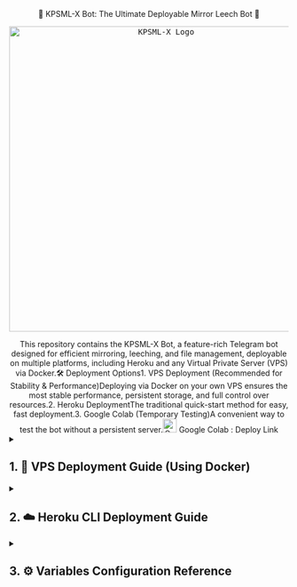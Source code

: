 <div align=center>🚀 KPSML-X Bot: The Ultimate Deployable Mirror Leech Bot 🚀<p><a href="https://github.com/Tamilupdates/KPSML-X"><kbd><img src="https://graph.org/file/879239eb830dd6c00b07e.jpg" width="550" alt="KPSML-X Logo"></kbd></a></p>This repository contains the KPSML-X Bot, a feature-rich Telegram bot designed for efficient mirroring, leeching, and file management, deployable on multiple platforms, including Heroku and any Virtual Private Server (VPS) via Docker.🛠️ Deployment Options1. VPS Deployment (Recommended for Stability & Performance)Deploying via Docker on your own VPS ensures the most stable performance, persistent storage, and full control over resources.2. Heroku DeploymentThe traditional quick-start method for easy, fast deployment.3. Google Colab (Temporary Testing)A convenient way to test the bot without a persistent server.<img src="https://graph.org/file/504ba776ef0724a4ae85b.png" width="25" alt="Google Colab Logo"> Google Colab : Deploy Link</div><details><summary><h2>1. 🐳 VPS Deployment Guide (Using Docker)</h2></summary>This guide provides the robust, Docker-based method for self-hosting on any Linux VPS (Ubuntu/Debian recommended).PrerequisitesA running VPS with root access.Git and Docker Engine installed on the VPS.Step-by-Step InstructionsPhase 1: Setup and ConfigurationSSH into your VPS and Clone the Repository:# Install Git and Docker dependencies (if not already installed)
sudo apt update && sudo apt install git curl -y

# Clone the bot repository
git clone [https://github.com/Tamilupdates/KPSML-X](https://github.com/Tamilupdates/KPSML-X)
cd KPSML-X

Create and Configure config.env:The file config.env holds all your bot's essential variables. Ensure there are NO spaces around the = sign (i.e., use KEY=VALUE, not KEY = VALUE).# Copy sample file to create config.env
cp config_sample.env config.env

# Open the file for editing
nano config.env 

Critical variables to set:BOT_TOKEN="<Your Bot Token>"OWNER_ID="<Your Telegram User ID>"TELEGRAM_API="<Your API ID>"TELEGRAM_HASH="<Your API Hash>"DATABASE_URL="<Your MongoDB URL>"TORRENT_TIMEOUT="0" (Required to prevent crashes)BASE_URL (Set to your VPS's public IP or domain for web features like file selection):# Example if using default port 80:
BASE_URL="[http://123.45.67.89/](http://123.45.67.89/)"

CRITICAL FIX: REMOVE THE SAMPLE LINEIf the file contains _____REMOVE_THIS_LINE_____=True, this must be deleted or commented out (e.g., # _____REMOVE_THIS_LINE_____=True) to prevent the bot from exiting.Phase 2: Docker Build and RunBuild the Docker Image:This process compiles the entire environment, including necessary system dependencies like ffmpeg.docker build -t kpsmlx-bot .

Run the Container and Expose the Web Port (Mandatory for File Selection):We must publish the container's internal web port (which is assumed to be 80) to the host's public port (80) to enable features like torrent file selection (/qms command).# IMPORTANT: The '-e CONFIG_FILE_URL=""' prevents the bot from overwriting 
# your local config.env with old cloud configurations.
docker run -d \
  --name kpsmlx_bot \
  --restart=always \
  --env-file config.env \
  -e CONFIG_FILE_URL="" \
  -p 80:80 \
  kpsmlx-bot

Verify Deployment and Troubleshoot:Check the logs immediately after running to ensure no errors occurred.docker logs -f kpsmlx_bot

If you see the ffmpeg not installed error, repeat the build/run process.If file selection still shows a Heroku URL, ensure you added -e CONFIG_FILE_URL="" and corrected the BASE_URL in config.env.</details><details><summary><h2>2. ☁️ Heroku CLI Deployment Guide</h2></summary>The original guide is included here for Heroku CLI deployment.Step 1 : Git clone this Repo and change directoryMake sure git is Installed in your system or quick run apt-get install git pip curl -ygit clone [https://github.com/Tamilupdates/KPSML-X](https://github.com/Tamilupdates/KPSML-X) && cd KPSML-X 

Step 2 : Install Heroku CLIcurl [https://cli-assets.heroku.com/install.sh](https://cli-assets.heroku.com/install.sh) | sh
# OR use apt-get/npm as described in the official Heroku docs.

Step 3 : Login into Herokuheroku login
# OR
heroku login -i 

Step 4 : Create Heroku App and specify stackheroku create --region us --stack container APP_NAME

To Be Noted: Copy the BASE_URL displayed after creation for use in config.env.Step 5 : Configure config.env Locallynano config.env
# ... Edit the mandatory variables including the BASE_URL copied from above ...

Step 6 : Set Local git remote for Heroku.git add . -f
git commit -m "HK Setup"
heroku git:remote -a APP_NAME

Step 7 : Now push to Heroku via git forcefully to build.git push heroku main -f

</details><details><summary><h2>3. ⚙️ Variables Configuration Reference</h2></summary>Mandatory VariablesVariableDescriptionTypeNotesBOT_TOKENTelegram Bot Token from BotFather.StrRequired for bot operation.OWNER_IDTelegram User ID of the Owner (integer).IntUse /id bot command to get your ID.TELEGRAM_APIAPI ID from .IntUsed for account authentication.TELEGRAM_HASHAPI Hash from .StrUsed for account authentication.DATABASE_URLMongoDB Database URL.StrHighly Recommended for persistent settings and data.TORRENT_TIMEOUTTimeout for dead torrents in seconds.IntMUST BE SET (e.g., to "0") to prevent bot crashes.BASE_URLPublic URL where the bot's web features (torrent select) are accessible.StrMUST be http(s)://your-ip-or-domain/ (VPS) or https://app-name.herokuapp.com/ (Heroku).Update VariablesVariableDescriptionTypeUPSTREAM_REPOGitHub repository URL for self-update checks.StrUPSTREAM_BRANCHUpstream branch for updates. Default is hk_kpsmlx.Str</details>
